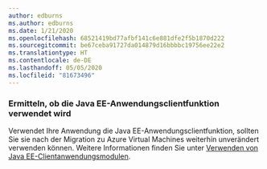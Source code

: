 ```yaml
---
author: edburns
ms.author: edburns
ms.date: 1/21/2020
ms.openlocfilehash: 68521419bd77afbf141c6e881dfe2f5b1870d222
ms.sourcegitcommit: be67ceba91727da014879d16bbbbc19756ee22e2
ms.translationtype: HT
ms.contentlocale: de-DE
ms.lasthandoff: 05/05/2020
ms.locfileid: "81673496"
---
```

### <a name="determine-whether-the-java-ee-application-client-feature-is-used"></a>Ermitteln, ob die Java EE-Anwendungsclientfunktion verwendet wird

Verwendet Ihre Anwendung die Java EE-Anwendungsclientfunktion, sollten Sie sie nach der Migration zu Azure Virtual Machines weiterhin unverändert verwenden können. Weitere Informationen finden Sie unter [Verwenden von Java EE-Clientanwendungsmodulen](https://docs.oracle.com/en/middleware/fusion-middleware/weblogic-server/12.2.1.4/saclt/modules.html).
